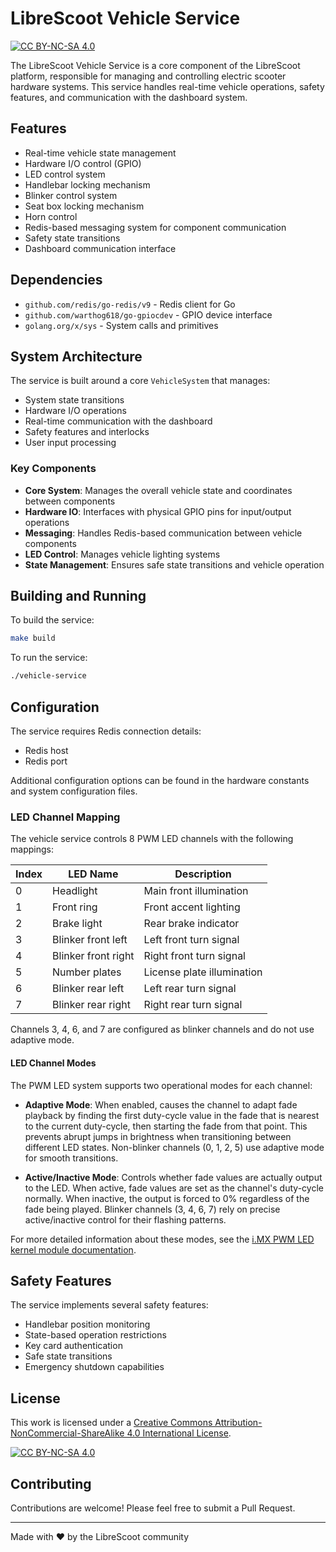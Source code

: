 # LibreScoot Vehicle Service

[![CC BY-NC-SA 4.0][cc-by-nc-sa-shield]][cc-by-nc-sa]

The LibreScoot Vehicle Service is a core component of the LibreScoot platform, responsible for managing and controlling electric scooter hardware systems. This service handles real-time vehicle operations, safety features, and communication with the dashboard system.

## Features

- Real-time vehicle state management
- Hardware I/O control (GPIO)
- LED control system
- Handlebar locking mechanism
- Blinker control system
- Seat box locking mechanism
- Horn control
- Redis-based messaging system for component communication
- Safety state transitions
- Dashboard communication interface

## Dependencies

- `github.com/redis/go-redis/v9` - Redis client for Go
- `github.com/warthog618/go-gpiocdev` - GPIO device interface
- `golang.org/x/sys` - System calls and primitives

## System Architecture

The service is built around a core `VehicleSystem` that manages:
- System state transitions
- Hardware I/O operations
- Real-time communication with the dashboard
- Safety features and interlocks
- User input processing

### Key Components

- **Core System**: Manages the overall vehicle state and coordinates between components
- **Hardware IO**: Interfaces with physical GPIO pins for input/output operations
- **Messaging**: Handles Redis-based communication between vehicle components
- **LED Control**: Manages vehicle lighting systems
- **State Management**: Ensures safe state transitions and vehicle operation

## Building and Running

To build the service:

```bash
make build
```

To run the service:

```bash
./vehicle-service
```

## Configuration

The service requires Redis connection details:
- Redis host
- Redis port

Additional configuration options can be found in the hardware constants and system configuration files.

### LED Channel Mapping

The vehicle service controls 8 PWM LED channels with the following mappings:

| Index | LED Name              | Description                    |
|-------|-----------------------|--------------------------------|
| 0     | Headlight            | Main front illumination       |
| 1     | Front ring           | Front accent lighting          |
| 2     | Brake light          | Rear brake indicator           |
| 3     | Blinker front left   | Left front turn signal        |
| 4     | Blinker front right  | Right front turn signal       |
| 5     | Number plates        | License plate illumination    |
| 6     | Blinker rear left    | Left rear turn signal         |
| 7     | Blinker rear right   | Right rear turn signal        |

Channels 3, 4, 6, and 7 are configured as blinker channels and do not use adaptive mode.

#### LED Channel Modes

The PWM LED system supports two operational modes for each channel:

- **Adaptive Mode**: When enabled, causes the channel to adapt fade playback by finding the first duty-cycle value in the fade that is nearest to the current duty-cycle, then starting the fade from that point. This prevents abrupt jumps in brightness when transitioning between different LED states. Non-blinker channels (0, 1, 2, 5) use adaptive mode for smooth transitions.

- **Active/Inactive Mode**: Controls whether fade values are actually output to the LED. When active, fade values are set as the channel's duty-cycle normally. When inactive, the output is forced to 0% regardless of the fade being played. Blinker channels (3, 4, 6, 7) rely on precise active/inactive control for their flashing patterns.

For more detailed information about these modes, see the [i.MX PWM LED kernel module documentation](https://github.com/unumotors/kernel-module-imx-pwm-led/blob/master/README.md).

## Safety Features

The service implements several safety features:
- Handlebar position monitoring
- State-based operation restrictions
- Key card authentication
- Safe state transitions
- Emergency shutdown capabilities

## License

This work is licensed under a
[Creative Commons Attribution-NonCommercial-ShareAlike 4.0 International License][cc-by-nc-sa].

[![CC BY-NC-SA 4.0][cc-by-nc-sa-image]][cc-by-nc-sa]

[cc-by-nc-sa]: http://creativecommons.org/licenses/by-nc-sa/4.0/
[cc-by-nc-sa-image]: https://licensebuttons.net/l/by-nc-sa/4.0/88x31.png
[cc-by-nc-sa-shield]: https://img.shields.io/badge/License-CC%20BY--NC--SA%204.0-lightgrey.svg

## Contributing

Contributions are welcome! Please feel free to submit a Pull Request.

---

Made with ❤️ by the LibreScoot community
